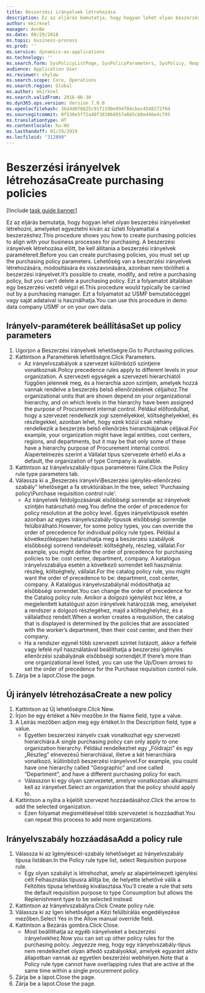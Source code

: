 ```yaml
---
title: Beszerzési irányelvek létrehozása
description: Ez az eljárás bemutatja, hogy hogyan lehet olyan beszerzési irányelveket létrehozni, amelyeket egyeztetni kíván az üzleti folyamattal a beszerzéshez.
author: mkirknel
manager: AnnBe
ms.date: 08/29/2018
ms.topic: business-process
ms.prod: ''
ms.service: dynamics-ax-applications
ms.technology: ''
ms.search.form: SysPolicyListPage, SysPolicyParameters, SysPolicy, RequisitionPurposeRule
audience: Application User
ms.reviewer: shylaw
ms.search.scope: Core, Operations
ms.search.region: Global
ms.author: mkirknel
ms.search.validFrom: 2016-06-30
ms.dyn365.ops.version: Version 7.0.0
ms.openlocfilehash: 3bd4d6f8625c91f2190e994f04cbec4548272f04
ms.sourcegitcommit: 0f530e5f72a40f383868957a6b5cb0e446e4c795
ms.translationtype: HT
ms.contentlocale: hu-HU
ms.lasthandoff: 01/29/2019
ms.locfileid: "312899"
---
```

# <a name="create-purchasing-policies"></a><span data-ttu-id="cb263-103">Beszerzési irányelvek létrehozása</span><span class="sxs-lookup"><span data-stu-id="cb263-103">Create purchasing policies</span></span>

[!include [task guide banner](../../includes/task-guide-banner.md)]

<span data-ttu-id="cb263-104">Ez az eljárás bemutatja, hogy hogyan lehet olyan beszerzési irányelveket létrehozni, amelyeket egyeztetni kíván az üzleti folyamattal a beszerzéshez.</span><span class="sxs-lookup"><span data-stu-id="cb263-104">This procedure shows you how to create purchasing policies to align with your business processes for purchasing.</span></span> <span data-ttu-id="cb263-105">A beszerzési irányelvek létrehozása előtt, be kell állítania a beszerzési irányelvek paramétereit.</span><span class="sxs-lookup"><span data-stu-id="cb263-105">Before you can create purchasing policies, you must set up the purchasing policy parameters.</span></span> <span data-ttu-id="cb263-106">Lehetőség van a beszerzési irányelvek létrehozására, módosítására és visszavonására, azonban nem törölheti a beszerzési irányelvet.</span><span class="sxs-lookup"><span data-stu-id="cb263-106">It’s possible to create, modify, and retire a purchasing policy, but you can’t delete a purchasing policy.</span></span> <span data-ttu-id="cb263-107">Ezt a folyamatot általában egy beszerzési vezető végzi el.</span><span class="sxs-lookup"><span data-stu-id="cb263-107">This procedure would typically be carried out by a purchasing manager.</span></span> <span data-ttu-id="cb263-108">Ezt a folyamatot az USMF bemutatócéggel vagy saját adataival is használhatja.</span><span class="sxs-lookup"><span data-stu-id="cb263-108">You can use this procedure in demo data company USMF or on your own data.</span></span>


## <a name="set-up-policy-parameters"></a><span data-ttu-id="cb263-109">Irányelv-paraméterek beállítása</span><span class="sxs-lookup"><span data-stu-id="cb263-109">Set up policy parameters</span></span>
1. <span data-ttu-id="cb263-110">Ugorjon a Beszerzési irányelvek lehetőségre.</span><span class="sxs-lookup"><span data-stu-id="cb263-110">Go to Purchasing policies.</span></span>
2. <span data-ttu-id="cb263-111">Kattintson a Paraméterek lehetőségre.</span><span class="sxs-lookup"><span data-stu-id="cb263-111">Click Parameters.</span></span>
    * <span data-ttu-id="cb263-112">Az irányelvszabályok a szervezet különböző szintjeire vonatkoznak.</span><span class="sxs-lookup"><span data-stu-id="cb263-112">Policy precedence rules apply to different levels in your organization.</span></span> <span data-ttu-id="cb263-113">A szervezeti egységek a szervezeti hierarchiától függően jelennek meg, és a hierarchia azon szintjein, amelyek hozzá vannak rendelve a beszerzés belső ellenőrzésének céljaihoz.</span><span class="sxs-lookup"><span data-stu-id="cb263-113">The organizational units that are shown depend on your organizational hierarchy, and on which levels in the hierarchy have been assigned the purpose of Procurement internal control.</span></span> <span data-ttu-id="cb263-114">Például előfordulhat, hogy a szervezet rendelkezik jogi személyekkel, költséghelyekkel, és részlegekkel, azonban lehet, hogy ezek közül csak néhány rendelkezik a beszerzés belső ellenőrzés hierarchiájának céljával.</span><span class="sxs-lookup"><span data-stu-id="cb263-114">For example, your organization might have legal entities, cost centers, regions, and departments, but it may be that only some of these have a hierarchy purpose of Procurement internal control.</span></span> <span data-ttu-id="cb263-115">Alapértelmezés szerint a Vállalat típus szervezete érhető el.</span><span class="sxs-lookup"><span data-stu-id="cb263-115">As a default, the organization of type Company is available.</span></span>  
3. <span data-ttu-id="cb263-116">Kattintson az Irányelvszabály-típus paraméterei fülre.</span><span class="sxs-lookup"><span data-stu-id="cb263-116">Click the Policy rule type parameters tab.</span></span>
4. <span data-ttu-id="cb263-117">Válassza ki a „Beszerzés irányelv\Beszerzési igénylés-ellenőrzési szabály” lehetőséget a fa struktúrában.</span><span class="sxs-lookup"><span data-stu-id="cb263-117">In the tree, select 'Purchasing policy\Purchase requisition control rule'.</span></span>
    * <span data-ttu-id="cb263-118">Az irányelvek feldolgozásának elsőbbségi sorrendje az irányelvek szintjén határozható meg.</span><span class="sxs-lookup"><span data-stu-id="cb263-118">You define the order of precedence for policy resolution at the policy level.</span></span> <span data-ttu-id="cb263-119">Egyes irányelvtípusok esetén azonban az egyes irányelvszabály-típusok elsőbbségi sorrendje felülbírálható.</span><span class="sxs-lookup"><span data-stu-id="cb263-119">However, for some policy types, you can override the order of precedence for individual policy rule types.</span></span> <span data-ttu-id="cb263-120">Például a következőképpen határozhatja meg a beszerzési szabályok elsőbbségi sorrend rendelését: költséghely, részleg, vállalat.</span><span class="sxs-lookup"><span data-stu-id="cb263-120">For example, you might define the order of precedence for purchasing policies to be: cost center, department, company.</span></span> <span data-ttu-id="cb263-121">A katalógus irányelvszabálya esetén a következő sorrendet kell használnia: részleg, költséghely, vállalat.</span><span class="sxs-lookup"><span data-stu-id="cb263-121">For the catalog policy rule, you might want the order of precedence to be: department, cost center, company.</span></span> <span data-ttu-id="cb263-122">A Katalógus irányelvszabálynál módosíthatja az elsőbbségi sorrendet.</span><span class="sxs-lookup"><span data-stu-id="cb263-122">You can change the order of precedence for the Catalog policy rule.</span></span> <span data-ttu-id="cb263-123">Amikor a dolgozó igénylést hoz létre, a megjelenített katalógust azon irányelvek határozzák meg, amelyeket a rendszer a dolgozó részlegéhez, majd a költséghelyhez, és a vállalathoz rendelt.</span><span class="sxs-lookup"><span data-stu-id="cb263-123">When a worker creates a requisition, the catalog that is displayed is determined by the policies that are associated with the worker’s department, then their cost center, and then their company.</span></span>  
    * <span data-ttu-id="cb263-124">Ha a rendszer egynél több szervezeti szintet listázott, akkor a felfelé vagy lefelé nyíl használatával beállíthatja a beszerzési igénylés ellenőrzési szabályának elsőbbségi sorrendjét.</span><span class="sxs-lookup"><span data-stu-id="cb263-124">If there’s more than one organizational level listed, you can use the Up/Down arrows to set the order of precedence for the Purchase requisition control rule.</span></span>  
5. <span data-ttu-id="cb263-125">Zárja be a lapot.</span><span class="sxs-lookup"><span data-stu-id="cb263-125">Close the page.</span></span>

## <a name="create-a-new-policy"></a><span data-ttu-id="cb263-126">Új irányelv létrehozása</span><span class="sxs-lookup"><span data-stu-id="cb263-126">Create a new policy</span></span>
1. <span data-ttu-id="cb263-127">Kattintson az Új lehetőségre.</span><span class="sxs-lookup"><span data-stu-id="cb263-127">Click New.</span></span>
2. <span data-ttu-id="cb263-128">Írjon be egy értéket a Név mezőbe.</span><span class="sxs-lookup"><span data-stu-id="cb263-128">In the Name field, type a value.</span></span>
3. <span data-ttu-id="cb263-129">A Leírás mezőben adjon meg egy értéket.</span><span class="sxs-lookup"><span data-stu-id="cb263-129">In the Description field, type a value.</span></span>
    * <span data-ttu-id="cb263-130">Egyetlen beszerzési irányelv csak vonatkozhat egy szervezeti hierarchiára.</span><span class="sxs-lookup"><span data-stu-id="cb263-130">A single purchasing policy can only apply to one organization hierarchy.</span></span> <span data-ttu-id="cb263-131">Például rendelkezhet egy „Földrajzi” és egy „Részleg” elnevezésű hierarchiával, illetve a két hierarchiára vonatkozó, különböző beszerzési irányelvvel.</span><span class="sxs-lookup"><span data-stu-id="cb263-131">For example, you could have one hierarchy called “Geographic” and one called “Department”, and have a different purchasing policy for each.</span></span>  
    * <span data-ttu-id="cb263-132">Válasszon ki egy olyan szervezetet, amelyre vonatkozóan alkalmazni kell az irányelvet.</span><span class="sxs-lookup"><span data-stu-id="cb263-132">Select an organization that the policy should apply to.</span></span>  
4. <span data-ttu-id="cb263-133">Kattintson a nyílra a kijelölt szervezet hozzáadásához.</span><span class="sxs-lookup"><span data-stu-id="cb263-133">Click the arrow to add the selected organization.</span></span>
    * <span data-ttu-id="cb263-134">Ezen folyamat megismétlésével több szervezetet is hozzáadhat.</span><span class="sxs-lookup"><span data-stu-id="cb263-134">You can repeat this process to add more organizations.</span></span>  

## <a name="add-a-policy-rule"></a><span data-ttu-id="cb263-135">Irányelvszabály hozzáadása</span><span class="sxs-lookup"><span data-stu-id="cb263-135">Add a policy rule</span></span>
1. <span data-ttu-id="cb263-136">Válassza ki az Igénylésicél-szabály lehetőséget az Irányelvszabály típusa listában.</span><span class="sxs-lookup"><span data-stu-id="cb263-136">In the Policy rule type list, select Requisition purpose rule.</span></span>
    * <span data-ttu-id="cb263-137">Egy olyan szabályt is létrehozhat, amely az alapértelmezett igénylési célt Felhasználás típusra állítja be, de helyette lehetővé válik a Feltöltés típusa lehetőség kiválasztása.</span><span class="sxs-lookup"><span data-stu-id="cb263-137">You’ll create a rule that sets the default requisition purpose to type Consumption but allows the Replenishment type to be selected instead.</span></span>  
2. <span data-ttu-id="cb263-138">Kattintson az Irányelvszabályra.</span><span class="sxs-lookup"><span data-stu-id="cb263-138">Click Create policy rule.</span></span>
3. <span data-ttu-id="cb263-139">Válassza ki az Igen lehetőséget a Kézi felülbírálás engedélyezése mezőben.</span><span class="sxs-lookup"><span data-stu-id="cb263-139">Select Yes in the Allow manual override field.</span></span>
4. <span data-ttu-id="cb263-140">Kattintson a Bezárás gombra.</span><span class="sxs-lookup"><span data-stu-id="cb263-140">Click Close.</span></span>
    * <span data-ttu-id="cb263-141">Most beállíthatja az egyéb irányelveket a beszerzési irányelvekhez.</span><span class="sxs-lookup"><span data-stu-id="cb263-141">Now you can set up other policy rules for the purchasing policy.</span></span>   <span data-ttu-id="cb263-142">Jegyezze meg, hogy egy irányelvszabály-típus nem rendelkezhet olyan átfedő szabályokkal, amelyek egyaránt aktív állapotban vannak az egyetlen beszerzési webhelyen.</span><span class="sxs-lookup"><span data-stu-id="cb263-142">Note that a Policy rule type cannot have overlapping rules that are active at the same time within a single procurement policy.</span></span>  
5. <span data-ttu-id="cb263-143">Zárja be a lapot.</span><span class="sxs-lookup"><span data-stu-id="cb263-143">Close the page.</span></span>
6. <span data-ttu-id="cb263-144">Zárja be a lapot.</span><span class="sxs-lookup"><span data-stu-id="cb263-144">Close the page.</span></span>

